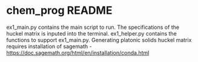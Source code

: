 # chem_prog README

ex1_main.py contains the main script to run. 
The specifications of the huckel matrix is inputed into the terminal. 
ex1_helper.py contains the functions to support ex1_main.py.
Generating platonic solids huckel matrix requires installation of sagemath - https://doc.sagemath.org/html/en/installation/conda.html
